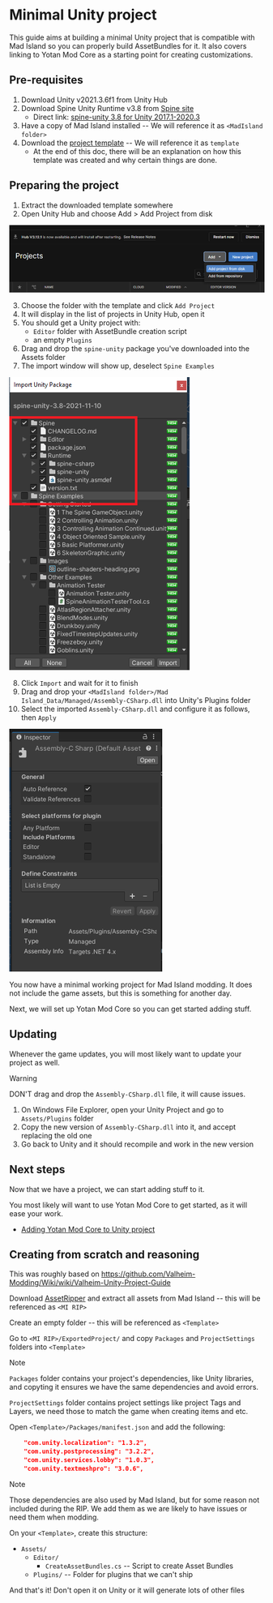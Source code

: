 # Minimal Unity project

This guide aims at building a minimal Unity project that is compatible with Mad Island
so you can properly build AssetBundles for it. It also covers linking to Yotan Mod Core
as a starting point for creating customizations.


## Pre-requisites

1. Download Unity v2021.3.6f1 from Unity Hub
2. Download Spine Unity Runtime v3.8 from [Spine site](https://pt.esotericsoftware.com/spine-unity-download)
	- Direct link: [spine-unity 3.8 for Unity 2017.1-2020.3](https://esotericsoftware.com/files/runtimes/unity/spine-unity-3.8-2021-11-10.unitypackage)
3. Have a copy of Mad Island installed -- We will reference it as `<MadIsland folder>`
4. Download the [project template](./assets/mad-island-template.zip) -- We will reference it as `template`
	- At the end of this doc, there will be an explanation on how this template was created and why certain things are done.


## Preparing the project

1. Extract the downloaded template somewhere
2. Open Unity Hub and choose Add > Add Project from disk

![create from disk](assets/unity-project/unity-create-from-disk.png)

3. Choose the folder with the template and click `Add Project`
4. It will display in the list of projects in Unity Hub, open it
5. You should get a Unity project with:
	- `Editor` folder with AssetBundle creation script
	- an empty `Plugins`
6. Drag and drop the `spine-unity` package you've downloaded into the Assets folder
7. The import window will show up, deselect `Spine Examples`

![disable spine examples](assets/unity-project/import-spine.png)

8. Click `Import` and wait for it to finish
9. Drag and drop your `<MadIsland folder>/Mad Island_Data/Managed/Assembly-CSharp.dll` into Unity's Plugins folder
10. Select the imported `Assembly-CSharp.dll` and configure it as follows, then `Apply`

![assembly c-sharp config](./assets/unity-project/assembly-csharp-config.png)


You now have a minimal working project for Mad Island modding.
It does not include the game assets, but this is something for another day.

Next, we will set up Yotan Mod Core so you can get started adding stuff.


## Updating

Whenever the game updates, you will most likely want to update your project as well.

> [!WARNING]
> DON'T drag and drop the `Assembly-CSharp.dll` file, it will cause issues.

1. On Windows File Explorer, open your Unity Project and go to `Assets/Plugins` folder
2. Copy the new version of `Assembly-CSharp.dll` into it, and accept replacing the old one
3. Go back to Unity and it should recompile and work in the new version


## Next steps

Now that we have a project, we can start adding stuff to it.

You most likely will want to use Yotan Mod Core to get started, as it will ease your work.

- [Adding Yotan Mod Core to Unity project](./unity-project-yotan-mod-core.md)


## Creating from scratch and reasoning

This was roughly based on https://github.com/Valheim-Modding/Wiki/wiki/Valheim-Unity-Project-Guide

Download [AssetRipper](https://github.com/AssetRipper/AssetRipper/releases/) and
extract all assets from Mad Island -- this will be referenced as `<MI RIP>`


Create an empty folder -- this will be referenced as `<Template>`

Go to `<MI RIP>/ExportedProject/` and copy `Packages` and `ProjectSettings` folders into `<Template>`

> [!NOTE]
> `Packages` folder contains your project's dependencies, like Unity libraries, and
> copyting it ensures we have the same dependencies and avoid errors.
>
> `ProjectSettings` folder contains project settings like project Tags and Layers,
> we need those to match the game when creating items and etc.
>

Open `<Template>/Packages/manifest.json` and add the following:

```JSON
    "com.unity.localization": "1.3.2",
    "com.unity.postprocessing": "3.2.2",
    "com.unity.services.lobby": "1.0.3",
    "com.unity.textmeshpro": "3.0.6",
```

> [!NOTE]
> Those dependencies are also used by Mad Island, but for some reason not included during the RIP.
> We add them as we are likely to have issues or need them when modding.

On your `<Template>`, create this structure:

- `Assets/`
	- `Editor/`
		- `CreateAssetBundles.cs` -- Script to create Asset Bundles
	- `Plugins/` -- Folder for plugins that we can't ship


And that's it! Don't open it on Unity or it will generate lots of other files

